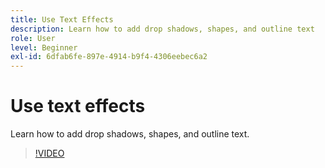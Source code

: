 ```yaml
---
title: Use Text Effects
description: Learn how to add drop shadows, shapes, and outline text
role: User
level: Beginner
exl-id: 6dfab6fe-897e-4914-b9f4-4306eebec6a2
---
```

# Use text effects

Learn how to add drop shadows, shapes, and outline text.

>[!VIDEO](https://video.tv.adobe.com/v/3420222?quality=12&learn=on&hidetitle=true)
